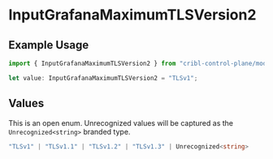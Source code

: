 # InputGrafanaMaximumTLSVersion2

## Example Usage

```typescript
import { InputGrafanaMaximumTLSVersion2 } from "cribl-control-plane/models/operations";

let value: InputGrafanaMaximumTLSVersion2 = "TLSv1";
```

## Values

This is an open enum. Unrecognized values will be captured as the `Unrecognized<string>` branded type.

```typescript
"TLSv1" | "TLSv1.1" | "TLSv1.2" | "TLSv1.3" | Unrecognized<string>
```